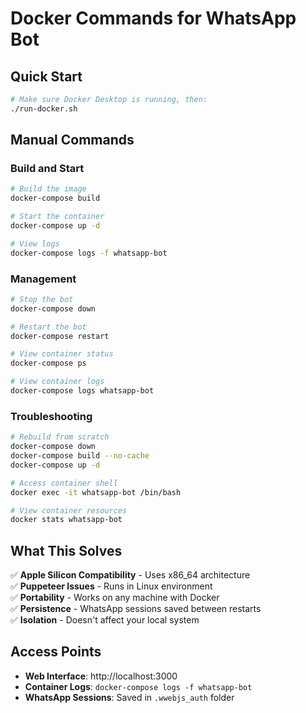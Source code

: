 # Docker Commands for WhatsApp Bot

## Quick Start
```bash
# Make sure Docker Desktop is running, then:
./run-docker.sh
```

## Manual Commands

### Build and Start
```bash
# Build the image
docker-compose build

# Start the container
docker-compose up -d

# View logs
docker-compose logs -f whatsapp-bot
```

### Management
```bash
# Stop the bot
docker-compose down

# Restart the bot
docker-compose restart

# View container status
docker-compose ps

# View container logs
docker-compose logs whatsapp-bot
```

### Troubleshooting
```bash
# Rebuild from scratch
docker-compose down
docker-compose build --no-cache
docker-compose up -d

# Access container shell
docker exec -it whatsapp-bot /bin/bash

# View container resources
docker stats whatsapp-bot
```

## What This Solves

✅ **Apple Silicon Compatibility** - Uses x86_64 architecture  
✅ **Puppeteer Issues** - Runs in Linux environment  
✅ **Portability** - Works on any machine with Docker  
✅ **Persistence** - WhatsApp sessions saved between restarts  
✅ **Isolation** - Doesn't affect your local system  

## Access Points

- **Web Interface**: http://localhost:3000
- **Container Logs**: `docker-compose logs -f whatsapp-bot`
- **WhatsApp Sessions**: Saved in `.wwebjs_auth` folder
